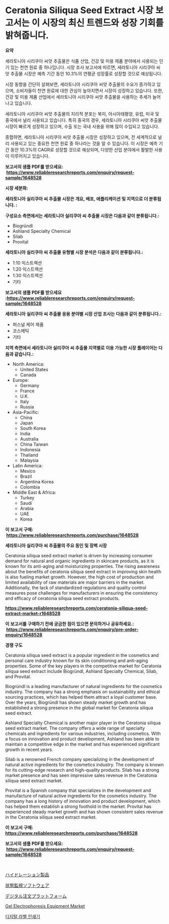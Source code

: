 <p><h1>Ceratonia Siliqua Seed Extract 시장 보고서는 이 시장의 최신 트렌드와 성장 기회를 밝혀줍니다.</h1></p><p><strong>요약</strong></p>
<p><p>세라토니아 시리쿠아 씨앗 추출물은 식품 산업, 건강 및 미용 제품 분야에서 사용되는 인기 있는 천연 원료 중 하나입니다. 시장 조사 보고서에 따르면, 세라토니아 시리쿠아 씨앗 추출물 시장은 예측 기간 동안 10.3%의 연평균 성장률로 성장할 것으로 예상됩니다.</p><p>시장 동향을 간단히 살펴보면, 세라토니아 시리쿠아 씨앗 추출물의 수요가 증가하고 있으며, 소비자들이 천연 원료에 대한 관심이 높아지면서 시장이 성장하고 있습니다. 또한, 건강 및 미용 제품 산업에서 세라토니아 시리쿠아 씨앗 추출물을 사용하는 추세가 늘어나고 있습니다.</p><p>세라토니아 시리쿠아 씨앗 추출물의 지리적 분포는 북미, 아시아태평양, 유럽, 미국 및 중국에서 널리 사용되고 있습니다. 특히 중국의 경우, 세라토니아 시리쿠아 씨앗 추출물 시장이 빠르게 성장하고 있으며, 수출 또는 국내 사용을 위해 많이 수입되고 있습니다.</p><p>종합하면, 세라토니아 시리쿠아 씨앗 추출물 시장은 성장하고 있으며, 전 세계적으로 널리 사용되고 있는 중요한 천연 원료 중 하나라는 것을 알 수 있습니다. 이 시장은 예측 기간 동안 10.3%의 CAGR로 성장할 것으로 예상되며, 다양한 산업 분야에서 활발한 사용이 이루어지고 있습니다.</p></p>
<p><strong>보고서의 샘플 PDF를 받으세요: &nbsp;<a href="https://www.reliableresearchreports.com/enquiry/request-sample/1648528">https://www.reliableresearchreports.com/enquiry/request-sample/1648528</a></strong></p>
<p><strong>시장 세분화:</strong></p>
<p><strong> 세라토니아 실리쿠아 씨 추출물 시장은 개요, 배포, 애플리케이션 및 지역으로 더 분류됩니다. :</strong></p>
<p><strong>구성요소 측면에서는 세라토니아 실리쿠아 씨 추출물 시장은 다음과 같이 분류됩니다.:</strong></p>
<p><ul><li>Biogründl</li><li>Ashland Specialty Chemical</li><li>Silab</li><li>Provital</li></ul></p>
<p><strong> 세라토니아 실리쿠아 씨 추출물 유형별 시장 분석은 다음과 같이 분류됩니다.:</strong></p>
<p><ul><li>1:10 익스트랙션</li><li>1:20 익스트랙션</li><li>1:30 익스트랙션</li><li>기타</li></ul></p>
<p><strong>보고서의 샘플 PDF를 받으세요 :<a href="https://www.reliableresearchreports.com/enquiry/request-sample/1648528">https://www.reliableresearchreports.com/enquiry/request-sample/1648528</a></strong></p>
<p><strong> 세라토니아 실리쿠아 씨 추출물 응용 분야별 시장 산업 조사는 다음과 같이 분류됩니다.:</strong></p>
<p><ul><li>퍼스널 케어 제품</li><li>코스메틱</li><li>기타</li></ul></p>
<p><strong>지역 측면에서 세라토니아 실리쿠아 씨 추출물 지역별로 이용 가능한 시장 플레이어는 다음과 같습니다.:</strong></p>
<p><ul>
    <li>
        North America:
        <ul>
            <li>United States</li>
            <li>Canada</li>
        </ul>
    </li>
    <li>
        Europe:
        <ul>
            <li>Germany</li>
            <li>France</li>
            <li>U.K.</li>
            <li>Italy</li>
            <li>Russia</li>
        </ul>
    </li>
    <li>
        Asia-Pacific:
        <ul>
            <li>China</li>
            <li>Japan</li>
            <li>South Korea</li>
            <li>India</li>
            <li>Australia</li>
            <li>China Taiwan</li>
            <li>Indonesia</li>
            <li>Thailand</li>
            <li>Malaysia</li>
        </ul>
    </li>
    <li>
        Latin America:
        <ul>
            <li>Mexico</li>
            <li>Brazil</li>
            <li>Argentina Korea</li>
            <li>Colombia</li>
        </ul>
    </li>
    <li>
        Middle East & Africa:
        <ul>
            <li>Turkey</li>
            <li>Saudi</li>
            <li>Arabia</li>
            <li>UAE</li>
            <li>Korea</li>
        </ul>
    </li>
    </ul></p>
<p><strong>이 보고서 구매: &nbsp;<a href="https://www.reliableresearchreports.com/purchase/1648528">https://www.reliableresearchreports.com/purchase/1648528</a></strong></p>
<p><strong>세라토니아 실리쿠아 씨 추출물의 주요 동인 및 장벽 시장</strong></p>
<p><p>Ceratonia siliqua seed extract market is driven by increasing consumer demand for natural and organic ingredients in skincare products, as it is known for its anti-aging and moisturizing properties. The rising awareness about the benefits of ceratonia siliqua seed extract in improving skin health is also fueling market growth. However, the high cost of production and limited availability of raw materials are major barriers in the market. Additionally, the lack of standardized regulations and quality control measures pose challenges for manufacturers in ensuring the consistency and efficacy of ceratonia siliqua seed extract products.</p></p>
<p><strong><a href="https://www.reliableresearchreports.com/ceratonia-siliqua-seed-extract-market-r1648528">https://www.reliableresearchreports.com/ceratonia-siliqua-seed-extract-market-r1648528</a></strong></p>
<p><strong>이 보고서를 구매하기 전에 궁금한 점이 있으면 문의하거나 공유하세요.: &nbsp;<a href="https://www.reliableresearchreports.com/enquiry/pre-order-enquiry/1648528">https://www.reliableresearchreports.com/enquiry/pre-order-enquiry/1648528</a></strong></p>
<p><strong>경쟁 구도</strong></p>
<p><p>Ceratonia siliqua seed extract is a popular ingredient in the cosmetics and personal care industry known for its skin conditioning and anti-aging properties. Some of the key players in the competitive market for Ceratonia siliqua seed extract include Biogründl, Ashland Specialty Chemical, Silab, and Provital.</p><p>Biogründl is a leading manufacturer of natural ingredients for the cosmetics industry. The company has a strong emphasis on sustainability and ethical sourcing practices, which has helped them attract a loyal customer base. Over the years, Biogründl has shown steady market growth and has established a strong presence in the global market for Ceratonia siliqua seed extract.</p><p>Ashland Specialty Chemical is another major player in the Ceratonia siliqua seed extract market. The company offers a wide range of specialty chemicals and ingredients for various industries, including cosmetics. With a focus on innovation and product development, Ashland has been able to maintain a competitive edge in the market and has experienced significant growth in recent years.</p><p>Silab is a renowned French company specializing in the development of natural active ingredients for the cosmetics industry. The company is known for its cutting-edge research and high-quality products. Silab has a strong market presence and has seen impressive sales revenue in the Ceratonia siliqua seed extract market.</p><p>Provital is a Spanish company that specializes in the development and manufacture of natural active ingredients for the cosmetics industry. The company has a long history of innovation and product development, which has helped them establish a strong foothold in the market. Provital has experienced steady market growth and has shown consistent sales revenue in the Ceratonia siliqua seed extract market.</p></p>
<p><strong>이 보고서 구매: &nbsp; <a href="https://www.reliableresearchreports.com/purchase/1648528">https://www.reliableresearchreports.com/purchase/1648528</a></strong></p>
<p><strong>보고서의 샘플 PDF를 받으세요: &nbsp;<a href="https://www.reliableresearchreports.com/enquiry/request-sample/1648528">https://www.reliableresearchreports.com/enquiry/request-sample/1648528</a></strong><strong></strong></p>
<p>&nbsp;</p>
<p><p><a href="https://medium.com/@alliegrater55/%E6%B0%B4%E5%88%86%E8%A3%9C%E7%B5%A6%E8%A3%BD%E5%93%81%E5%B8%82%E5%A0%B4%E3%81%AE%E8%A6%8F%E6%A8%A1%E3%81%A8%E5%B8%82%E5%A0%B4%E5%8B%95%E5%90%91-%E5%AE%8C%E5%85%A8%E3%81%AA%E7%94%A3%E6%A5%AD%E6%A6%82%E8%A6%81-2024%E5%B9%B4%E3%81%8B%E3%82%892031%E5%B9%B4-a0d265ec0c63">ハイドレーション製品</a></p><p><a href="https://github.com/zekaoe592392/Market-Research-Report-List-1/blob/main/526179030862.md">状態監視ソフトウェア</a></p><p><a href="https://github.com/LeanneBruen2023/Market-Research-Report-List-1/blob/main/958600230861.md">デジタル注文プラットフォーム</a></p><p><a href="https://github.com/Sinjinluong3e0awx2m195k76/Market-Research-Report-List-2/blob/main/gel-electrophoresis-equipment-market.md">Gel Electrophoresis Equipment Market</a></p><p><a href="https://medium.com/@sophieinleeds/%EB%94%94%EC%A7%80%ED%84%B8-%EB%A0%88%EC%9D%B4%EB%B8%94-%ED%94%84%EB%A6%B0%ED%8C%85-%EA%B8%B0%EA%B3%84-%EC%8B%9C%EC%9E%A5%EC%9D%80-%EC%8B%9C%EC%9E%A5-%EC%A0%90%EC%9C%A0%EC%9C%A8-%EA%B7%9C%EB%AA%A8-%EB%B0%8F-2031%EB%85%84%EA%B9%8C%EC%A7%80-%EC%98%88%EC%83%81%EB%90%9C-%EC%98%88%EC%B8%A1%EC%97%90-%EC%B4%88%EC%A0%90%EC%9D%84-%EB%A7%9E%EC%B6%A5%EB%8B%88%EB%8B%A4-9fcf1cf49175">디지털 라벨 인쇄기</a></p></p>